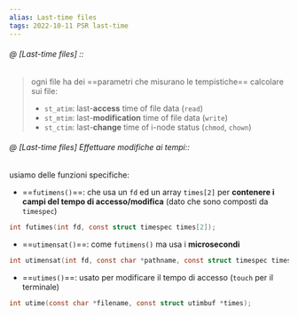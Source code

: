 ```yaml
---
alias: Last-time files
tags: 2022-10-11 PSR last-time
---
```


###### @ [Last-time files] ::
> ogni file ha dei ==parametri che misurano le tempistiche== calcolare sui file:
> - `st_atim`: last-**access** time of file data (`read`)
> - `st_mtim`: last-**modification** time of file data (`write`)
> - `st_ctim`: last-**change** time of i-node status (`chmod`, `chown`)


###### @ [Last-time files] Effettuare modifiche ai tempi::
usiamo delle funzioni specifiche:
- ==`futimens()`==: che usa un `fd` ed un array `times[2]` per **contenere i campi del tempo di accesso/modifica** (dato che sono composti da `timespec`)
```c
int futimes(int fd, const struct timespec times[2]);
```
- ==`utimensat()`==: come `futimens()` ma usa i **microsecondi**
```c
int utimensat(int fd, const char *pathname, const struct timespec times[2], int flag);
```
- ==`utimes()`==: usato per modificare il tempo di accesso (`touch` per il terminale)
```c
int utime(const char *filename, const struct utimbuf *times);
```